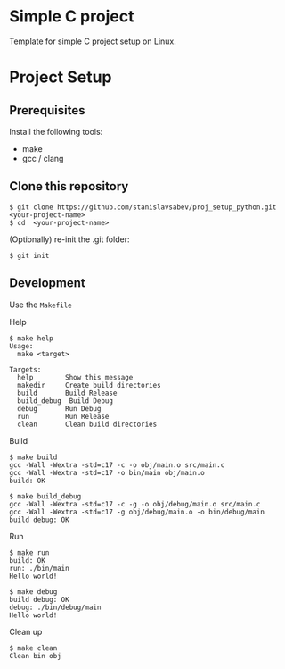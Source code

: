 # Simple C project

Template for simple C project setup on Linux.

# Project Setup

## Prerequisites

Install the following tools:
- make
- gcc / clang

## Clone this repository

```shell
$ git clone https://github.com/stanislavsabev/proj_setup_python.git <your-project-name>
$ cd  <your-project-name>
```

(Optionally) re-init the .git folder:

```shell
$ git init
```

## Development

Use the `Makefile`

Help
```shell
$ make help
Usage:
  make <target>

Targets:
  help        Show this message
  makedir     Create build directories
  build       Build Release
  build_debug  Build Debug
  debug       Run Debug
  run         Run Release
  clean       Clean build directories
```


Build

```shell
$ make build
gcc -Wall -Wextra -std=c17 -c -o obj/main.o src/main.c
gcc -Wall -Wextra -std=c17 -o bin/main obj/main.o
build: OK

$ make build_debug
gcc -Wall -Wextra -std=c17 -c -g -o obj/debug/main.o src/main.c
gcc -Wall -Wextra -std=c17 -g obj/debug/main.o -o bin/debug/main
build debug: OK
```


Run

```shell
$ make run
build: OK
run: ./bin/main
Hello world!

$ make debug
build debug: OK
debug: ./bin/debug/main
Hello world!
```

Clean up

```shell
$ make clean
Clean bin obj
```